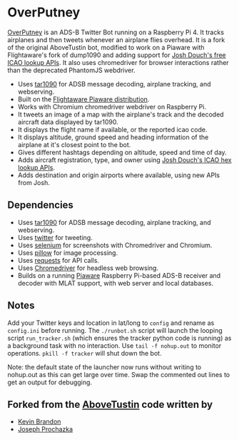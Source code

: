 # OverPutney

[OverPutney](https://twitter.com/overputney) is an ADS-B Twitter Bot running on a Raspberry Pi 4.  It tracks airplanes and then tweets whenever an airplane flies overhead. It is a fork of the original AboveTustin bot, modified to work on a Piaware with Flightaware's fork of dump1090 and adding support for [Josh Douch's free ICAO lookup APIs](https://api.joshdouch.me/). It also uses chromedriver for browser interactions rather than the deprecated PhantomJS webdriver.

 * Uses [tar1090](https://github.com/wiedehopf/tar1090) for ADSB message decoding, airplane tracking, and webserving.
 * Built on the [Flightaware Piaware distribution](https://flightaware.com/adsb/piaware/build).
 * Works with Chromium chromedriver webdriver on Raspberry Pi.
 * It tweets an image of a map with the airplane's track and the decoded aircraft data displayed by tar1090.
 * It displays the flight name if available, or the reported icao code.
 * It displays altitude, ground speed and heading information of the airplane at it's closest point to the bot.
 * Gives different hashtags depending on altitude, speed and time of day.
 * Adds aircraft registration, type, and owner using [Josh Douch's ICAO hex lookup APIs](https://api.joshdouch.me/).
 * Adds destination and origin airports where available, using new APIs from Josh.

## Dependencies
* Uses [tar1090](https://github.com/wiedehopf/tar1090) for ADSB message decoding, airplane tracking, and webserving.
* Uses [twitter](https://pypi.python.org/pypi/twitter) for tweeting.
* Uses [selenium](https://pypi.python.org/pypi/selenium) for screenshots with Chromedriver and Chromium.
* Uses [pillow](https://python-pillow.org/) for image processing.
* Uses [requests](https://pypi.org/project/requests/) for API calls.
* Uses [Chromedriver](https://chromedriver.chromium.org/) for headless web browsing.
* Builds on a running [Piaware](https://flightaware.com/adsb/piaware/build) Raspberry Pi-based ADS-B receiver and decoder with MLAT support, with web server and local databases.

## Notes

Add your Twitter keys and location in lat/long to `config` and rename as `config.ini` before running. The `./runbot.sh` script will launch the looping script `run_tracker.sh` (which ensures the tracker python code is running) as a background task with no interaction. Use `tail -f nohup.out` to monitor operations. `pkill -f tracker` will shut down the bot.

Note: the default state of the launcher now runs without writing to nohup.out as this can get large over time. Swap the commented out lines to get an output for debugging.

## Forked from the [AboveTustin](https://github.com/kevinabrandon/AboveTustin) code written by
* [Kevin Brandon](https://github.com/kevinabrandon)
* [Joseph Prochazka](https://github.com/jprochazka)
